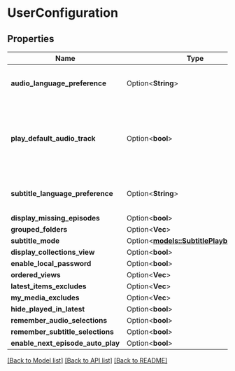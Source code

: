 # UserConfiguration

## Properties

Name | Type | Description | Notes
------------ | ------------- | ------------- | -------------
**audio_language_preference** | Option<**String**> | Gets or sets the audio language preference. | [optional]
**play_default_audio_track** | Option<**bool**> | Gets or sets a value indicating whether [play default audio track]. | [optional]
**subtitle_language_preference** | Option<**String**> | Gets or sets the subtitle language preference. | [optional]
**display_missing_episodes** | Option<**bool**> |  | [optional]
**grouped_folders** | Option<**Vec<String>**> |  | [optional]
**subtitle_mode** | Option<[**models::SubtitlePlaybackMode**](SubtitlePlaybackMode.md)> |  | [optional]
**display_collections_view** | Option<**bool**> |  | [optional]
**enable_local_password** | Option<**bool**> |  | [optional]
**ordered_views** | Option<**Vec<String>**> |  | [optional]
**latest_items_excludes** | Option<**Vec<String>**> |  | [optional]
**my_media_excludes** | Option<**Vec<String>**> |  | [optional]
**hide_played_in_latest** | Option<**bool**> |  | [optional]
**remember_audio_selections** | Option<**bool**> |  | [optional]
**remember_subtitle_selections** | Option<**bool**> |  | [optional]
**enable_next_episode_auto_play** | Option<**bool**> |  | [optional]

[[Back to Model list]](../README.md#documentation-for-models) [[Back to API list]](../README.md#documentation-for-api-endpoints) [[Back to README]](../README.md)


